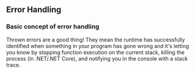## Error Handling

### Basic concept of error handling

Thrown errors are a good thing! They mean the runtime has successfully identified when something in your program has gone wrong and it's letting you know by stopping function execution on the current stack, killing the process \(in .NET/.NET Core\), and notifying you in the console with a stack trace.
